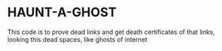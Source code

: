 # HAUNT-A-GHOST
This code is to prove dead links and get death certificates of that links, looking this dead spaces, like ghosts of internet
